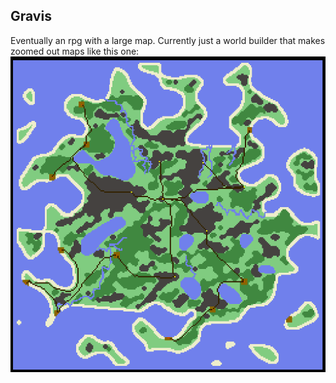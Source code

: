 ## Gravis
Eventually an rpg with a large map. Currently just a world builder that makes zoomed out maps like this one:
![map](https://raw.githubusercontent.com/uzudil/gravis/master/images/map.png)
